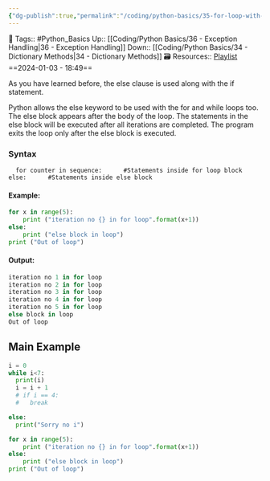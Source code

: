 ```yaml
---
{"dg-publish":true,"permalink":"/coding/python-basics/35-for-loop-with-else/","dgPassFrontmatter":true,"noteIcon":"3","created":"2024-01-03T18:49:22.307+05:30","updated":"2024-01-04T17:02:04.568+05:30"}
---
```


🧶 Tags:: #Python_Basics 
Up:: [[Coding/Python Basics/36 - Exception Handling\|36 - Exception Handling]]
Down:: [[Coding/Python Basics/34 - Dictionary Methods\|34 - Dictionary Methods]]
🗃 Resources:: [Playlist](https://www.youtube.com/playlist?list=PLu0W_9lII9agwh1XjRt242xIpHhPT2llg)
==2024-01-03 - 18:49==

As you have learned before, the else clause is used along with the if statement.

Python allows the else keyword to be used with the for and while loops too. The else block appears after the body of the loop. The statements in the else block will be executed after all iterations are completed. The program exits the loop only after the else block is executed.

### Syntax
`   for counter in sequence:      #Statements inside for loop block  else:      #Statements inside else block   `

#### Example:
```python
for x in range(5):
	print ("iteration no {} in for loop".format(x+1))
else:
	print ("else block in loop")
print ("Out of loop")
```

#### Output:
```python
iteration no 1 in for loop
iteration no 2 in for loop
iteration no 3 in for loop
iteration no 4 in for loop
iteration no 5 in for loop
else block in loop
Out of loop
```

## Main Example
```python
i = 0
while i<7:
  print(i)
  i = i + 1
  # if i == 4:
  #   break

else:
  print("Sorry no i")

for x in range(5):
    print ("iteration no {} in for loop".format(x+1))
else:
    print ("else block in loop")
print ("Out of loop")
```